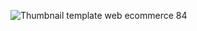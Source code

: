 ![Thumbnail template web ecommerce 84](https://github.com/user-attachments/assets/8173574d-ad84-4037-bd15-212a66486c51)
